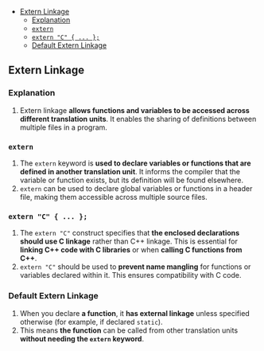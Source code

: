 <!-- vim-markdown-toc GFM -->

- [Extern Linkage](#extern-linkage)
  - [Explanation](#explanation)
  - [`extern`](#extern)
  - [`extern "C" { ... };`](#extern-c---)
  - [Default Extern Linkage](#default-extern-linkage)

<!-- vim-markdown-toc -->

## Extern Linkage

### Explanation

1. Extern linkage **allows functions and variables to be accessed across different translation
   units**. It enables the sharing of definitions between multiple files in a program.

### `extern`

1. The `extern` keyword is **used to declare variables or functions that are defined in another
   translation unit**. It informs the compiler that the variable or function exists, but its
   definition will be found elsewhere.
2. `extern` can be used to declare global variables or functions in a header file, making them
   accessible across multiple source files.

### `extern "C" { ... };`

1. The `extern "C"` construct specifies that **the enclosed declarations should use C linkage**
   rather than C++ linkage. This is essential for **linking C++ code with C libraries** or when
   **calling C functions from C++**.
2. `extern "C"` should be used to **prevent name mangling** for functions or variables declared
   within it. This ensures compatibility with C code.

### Default Extern Linkage

1. When you declare **a function**, it **has external linkage** unless specified otherwise (for
   example, if declared `static`).
2. This means **the function** can be called from other translation units **without needing the
   `extern` keyword**.
